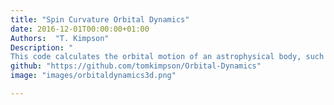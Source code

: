 ```yaml
---
title: "Spin Curvature Orbital Dynamics"
date: 2016-12-01T00:00:00+01:00
Authors:  "T. Kimpson"
Description: "
This code calculates the orbital motion of an astrophysical body, such as a pulsar, on a background Kerr spacetime. Going beyond the point particle approximation, we instead model an extended spinning body via the Mathisson-Papertrou-Dixon equations, accouting for spin-spin, spin-orbit and spin-curvature couplings."
github: "https://github.com/tomkimpson/Orbital-Dynamics"
image: "images/orbitaldynamics3d.png"

---
```

